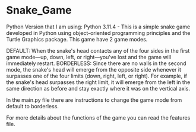 # Snake_Game
Python Version that I am using: Python 3.11.4 - 
This is a simple snake game developed in Python using object-oriented programming principles and the Turtle Graphics package. This game have 2 game modes.

DEFAULT: When the snake's head contacts any of the four sides in the first game mode—up, down, left, or right—you've lost and the game will immediately restart.
BORDERLESS: Since there are no walls in the second mode, the snake's head will emerge from the opposite side whenever it surpasses one of the four limits (down, right, left, or right). For example, if the snake's head surpasses the right limit, it will emerge from the left in the same direction as before and stay exactly where it was on the vertical axis.

In the main.py file there are instructions to change the game mode from default to borderless.

For more details about the functions of the game you can read the features file.
